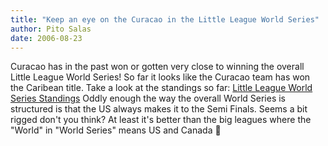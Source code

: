 ```yaml
---
title: "Keep an eye on the Curacao in the Little League World Series"
author: Pito Salas
date: 2006-08-23
---
```




Curacao has in the past won or gotten very close to winning the overall Little
League World Series! So far it looks like the Curacao team has won the
Caribean title. Take a look at the standings so far: [Little League World
Series
Standings](<http://www.littleleague.org/series/2006divisions/llbb/series.htm>
"Little League Baseball") Oddly enough the way the overall World Series is
structured is that the US always makes it to the Semi Finals. Seems a bit
rigged don't you think? At least it's better than the big leagues where the
"World" in "World Series" means US and Canada 🙂


